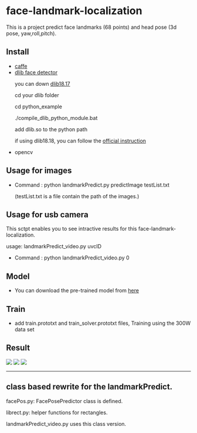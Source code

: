# face-landmark-localization
This is a project predict face landmarks (68 points) and head pose (3d pose, yaw,roll,pitch).


## Install
- [caffe](https://github.com/BVLC/caffe)
- [dlib face detector](http://dlib.net/)<p>
you can down [dlib18.17](http://pan.baidu.com/s/1gey9Wd1) <p>
cd your dlib folder<p>
cd python_example<p>
./compile_dlib_python_module.bat<p>
 add dlib.so to the python path<p>
if using dlib18.18, you can follow the [official instruction](http://dlib.net/)
- opencv<p>

## Usage for images

- Command : python landmarkPredict.py predictImage  testList.txt<p>
(testList.txt is a file contain the path of the images.)


## Usage for usb camera
This sctpt enables you to see intractive results for this face-landmark-localization.

usage: landmarkPredict_video.py uvcID


- Command :  python landmarkPredict_video.py  0

## Model

- You can download the pre-trained model from [here](http://pan.baidu.com/s/1c14aFyK)

## Train

- add train.prototxt and train_solver.prototxt files, Training using the 300W data set

## Result
![](result/1.png)
![](result/2.png)
![](result/3.png)

---
## class based rewrite for the landmarkPredict.
facePos.py: FacePosePredictor class is defined.

librect.py: helper functions for rectangles.

landmarkPredict_video.py uses this class version.
